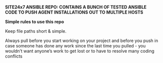 **SITE24x7 ANSIBLE REPO: CONTAINS A BUNCH OF TESTED ANSIBLE CODE TO PUSH AGENT INSTALLATIONS OUT TO MULTIPLE HOSTS**


**Simple rules to use this repo**

Keep file paths short & simple.

Always pull before you start working on your project and before you push in case someone has done any work since the last time you pulled - you wouldn’t want anyone’s work to get lost or to have to resolve many coding conflicts
